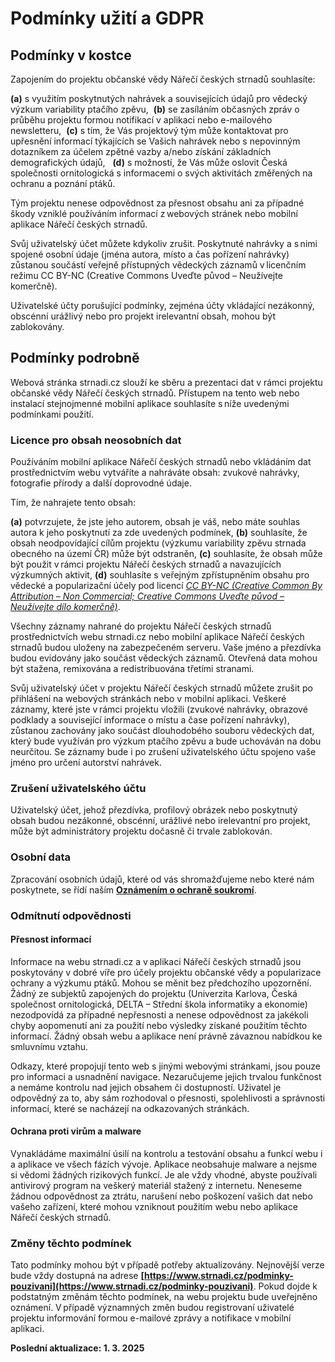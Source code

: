 # Podmínky užití a GDPR
## Podmínky v kostce

Zapojením do projektu občanské vědy Nářečí českých strnadů souhlasíte: 

**(a)** s využitím poskytnutých nahrávek a souvisejících údajů pro vědecký výzkum variability ptačího zpěvu, 
**(b)** se zasíláním občasných zpráv o průběhu projektu formou notifikací v aplikaci nebo e-mailového newsletteru, 
**\(c\)** s tím, že Vás projektový tým může kontaktovat pro upřesnění informací týkajících se Vašich nahrávek nebo s nepovinným dotazníkem za účelem zpětné vazby a/nebo získání základních demografických údajů,  
**(d)** s možností, že Vás může oslovit Česká společnosti ornitologická s informacemi o svých aktivitách změřených na ochranu a poznání ptáků. 

Tým projektu nenese odpovědnost za přesnost obsahu ani za případné škody vzniklé používáním informací z webových stránek nebo mobilní aplikace Nářečí českých strnadů.  

Svůj uživatelský účet můžete kdykoliv zrušit. Poskytnuté nahrávky a s nimi spojené osobní údaje (jména autora, místo a čas pořízení nahrávky) zůstanou součástí veřejně přístupných vědeckých záznamů v licenčním režimu CC BY-NC (Creative Commons Uveďte původ – Neužívejte komerčně). 

Uživatelské účty porušující podmínky, zejména účty vkládající nezákonný, obscénní urážlivý nebo pro projekt irelevantní obsah, mohou být zablokovány.

## Podmínky podrobně
Webová stránka strnadi.cz slouží ke sběru a prezentaci dat v rámci projektu občanské vědy Nářečí českých strnadů. Přístupem na tento web nebo instalací stejnojmenné mobilní aplikace souhlasíte s níže uvedenými podmínkami použití.  


### Licence pro obsah neosobních dat

Používáním mobilní aplikace Nářečí českých strnadů nebo vkládáním dat prostřednictvím webu  vytváříte a nahráváte obsah: zvukové nahrávky, fotografie přírody a další doprovodné údaje.  

Tím, že nahrajete tento obsah: 

**(a)** potvrzujete, že jste jeho autorem, obsah je váš, nebo máte souhlas autora k jeho poskytnutí za zde uvedených podmínek,
**(b)** souhlasíte, že obsah neodpovídající cílům projektu (výzkumu variability zpěvu strnada obecného na území ČR) může být odstraněn,
**\(c\)** souhlasíte, že obsah může být použit v rámci projektu Nářečí českých strnadů a navazujících výzkumných aktivit,
**(d)** souhlasíte s veřejným zpřístupněním obsahu pro vědecké a popularizační účely pod licencí [*CC BY-NC (Creative Common By Attribution – Non Commercial; Creative Commons Uveďte původ – Neužívejte dílo komerčně)*](https://creativecommons.org/licenses/by-nc-sa/4.0/deed.cs). 

Všechny záznamy nahrané do projektu Nářečí českých strnadů prostřednictvích webu strnadi.cz nebo mobilní aplikace Nářečí českých strnadů budou uloženy na zabezpečeném serveru. Vaše jméno a přezdívka budou evidovány jako součást vědeckých záznamů. Otevřená data mohou být stažena, remixována a redistribuována třetími stranami. 

Svůj uživatelský účet v projektu Nářečí českých strnadů můžete zrušit po přihlášení na webových stránkách nebo v mobilní aplikaci. Veškeré záznamy, které jste v rámci projektu vložili (zvukové nahrávky, obrazové podklady a související informace o místu a čase pořízení nahrávky), zůstanou zachovány jako součást dlouhodobého souboru vědeckých dat, který bude využíván pro výzkum ptačího zpěvu a bude uchováván na dobu neurčitou. Se záznamy bude i po zrušení uživatelského účtu spojeno vaše jméno pro určení autorství nahrávek. 

### Zrušení uživatelského účtu 

Uživatelský účet, jehož přezdívka, profilový obrázek nebo poskytnutý obsah budou nezákonné, obscénní, urážlivé nebo irelevantní pro projekt, může být administrátory projektu dočasně či trvale zablokován.

### Osobní data

Zpracování osobních údajů, které od vás shromažďujeme nebo které nám poskytnete, se řídí naším **[Oznámením o ochraně soukromí](https://www.strnadi.cz/ochrana-osobnich-udaju)**.

### Odmítnutí odpovědnosti 

#### Přesnost informací

Informace na webu strnadi.cz a v aplikaci Nářečí českých strnadů jsou poskytovány v dobré víře pro účely projektu občanské vědy a popularizace ochrany a výzkumu ptáků. Mohou se měnit bez předchozího upozornění. Žádný ze subjektů zapojených do projektu (Univerzita Karlova, Česká společnost ornitologická, DELTA – Střední škola informatiky a ekonomie) nezodpovídá za případné nepřesnosti a nenese odpovědnost za jakékoli chyby aopomenutí ani za použití nebo výsledky získané použitím těchto informací. Žádný obsah webu a aplikace není právně závaznou nabídkou ke smluvnímu vztahu.  

Odkazy, které propojují tento web s jinými webovými stránkami, jsou pouze pro informaci a usnadnění navigace. Nezaručujeme jejich trvalou funkčnost a nemáme kontrolu nad jejich obsahem či dostupností. Uživatel je odpovědný za to, aby sám rozhodoval o přesnosti, spolehlivosti a správnosti informací, které se nacházejí na odkazovaných stránkách. 

#### Ochrana proti virům a malware

Vynakládáme maximální úsilí na kontrolu a testování obsahu a funkcí webu i a aplikace ve všech fázích vývoje. Aplikace neobsahuje malware a nejsme si vědomi žádných rizikových funkcí. Je ale vždy vhodné, abyste používali antivirový program na veškerý materiál stažený z internetu. Neneseme žádnou odpovědnost za ztrátu, narušení nebo poškození vašich dat nebo vašeho zařízení, které mohou vzniknout použitím webu nebo aplikace Nářečí českých strnadů. 

### Změny těchto podmínek

Tato podmínky mohou být v případě potřeby aktualizovány. Nejnovější verze bude vždy dostupná na adrese **[https://www.strnadi.cz/podminky-pouzivani](https://www.strnadi.cz/podminky-pouzivani)**. Pokud dojde k podstatným změnám těchto podmínek, na webu projektu bude uveřejněno oznámení. V případě významných změn budou registrovaní uživatelé projektu informování formou e-mailové zprávy a notifikace v mobilní aplikaci. 

**Poslední aktualizace: 1. 3. 2025**
